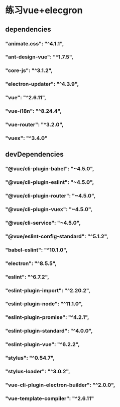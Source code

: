 # 练习vue+elecgron

## dependencies
### "animate.css": "^4.1.1",
### "ant-design-vue": "^1.7.5",
### "core-js": "^3.1.2",
### "electron-updater": "^4.3.9",
### "vue": "^2.6.11",
### "vue-i18n": "^8.24.4",
### "vue-router": "^3.2.0",
### "vuex": "^3.4.0"

## devDependencies
### "@vue/cli-plugin-babel": "~4.5.0",
### "@vue/cli-plugin-eslint": "~4.5.0",
### "@vue/cli-plugin-router": "~4.5.0",
### "@vue/cli-plugin-vuex": "~4.5.0",
### "@vue/cli-service": "~4.5.0",
### "@vue/eslint-config-standard": "^5.1.2",
### "babel-eslint": "^10.1.0",
### "electron": "^8.5.5",
### "eslint": "^6.7.2",
### "eslint-plugin-import": "^2.20.2",
### "eslint-plugin-node": "^11.1.0",
### "eslint-plugin-promise": "^4.2.1",
### "eslint-plugin-standard": "^4.0.0",
### "eslint-plugin-vue": "^6.2.2",
### "stylus": "^0.54.7",
### "stylus-loader": "^3.0.2",
### "vue-cli-plugin-electron-builder": "^2.0.0",
### "vue-template-compiler": "^2.6.11"
